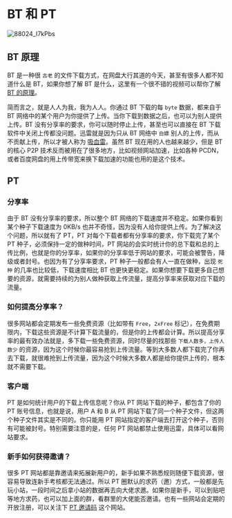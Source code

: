 # BT 和 PT

![88024_I7kPbs](https://img-1255332810.cos.ap-chengdu.myqcloud.com/88024_I7kPbs.jpg)

## BT 原理

BT 是一种很 `古老` 的文件下载方式，在网盘大行其道的今天，甚至有很多人都不知道什么是 BT，如果你想了解 BT 是什么，这里有一个很不错的视频可以帮你了解 [BT 的原理](https://www.bilibili.com/video/BV1pv421k7ao/?vd_source=29eb9b18b4b69e99493d17fe1ef55ca4)。

简而言之，就是人人为我，我为人人。你通过 BT 下载的每 `byte` 数据，都来自于 BT 网络中的某个用户为你提供了上传。当你下载到数据之后，也可以为别人提供上传。BT 没有分享率的要求，你可以随时停止上传，甚至也可以直接在 BT 下载软件中关闭上传都没问题。迅雷就是因为只从 BT 网络中 `白嫖` 别人的上传，而从不贡献上传，所以才被人称为 [吸血雷](https://tsingjyujing.github.io/blog/other-tech/fuck-thunder.html)。虽然 BT 现在用的人也越来越少，但是 BT 的核心 P2P 技术反而被用在了很多地方，比如视频网站加速，比如各种 PCDN，或者百度网盘的用上传带宽来换下载加速的功能也用的是这个技术。

## PT

### 分享率

由于 BT 没有分享率的要求，所以整个 BT 网络的下载速度并不稳定。如果你看到某个种子下载速度为 0KB/s 也并不奇怪，因为没有人给你提供上传。为了解决这个问题，所以就有了 PT，PT 对每个下载者都有分享率的要求，你下载完了某个 PT 种子，必须保持一定的做种时间，PT 网站的会实时统计你的总下载和总的上传比例，也就是你的分享率，如果你的分享率低于网站的要求，可能会被警告，降级或者封号。也因为有了分享率要求，PT 种子一般都会有人一直在做种，出现 `死种` 的几率也比较低，下载速度相比 BT 也更快更稳定。如果你想要下载更多自己想要的资源，就需要持续的为别人做种获取上传流量，提高分享率来获取对应下载的流量。

### 如何提高分享率？

很多网站都会定期发布一些免费资源（比如带有 `Free`，`2xFree` 标记），在免费期限内，下载这些资源是不计算下载流量的，但是你的上传都会计算。所以提高分享率的最有效办法就是，多下载一些免费资源，同时尽量的找那些 `下载人数多，上传人数少` 的资源，因为这个时候你最容易抢到上传流量。等到大多数人都下载完了你再去下载，就很难抢到上传流量，因为这个时候大多数人都是给你提供上传的，根本就不需要下载。

### 客户端

PT 是如何统计用户的下载上传信息呢？你从 PT 网站下载的种子，都包含了你的 PT 账号信息，也就是说，用户 A 和 B 从 PT 网站下载了同一个种子文件，但这两个种子文件其实是不同的。你只能用 PT 网站指定的客户端去打开这个种子，否则有可能被封号。特别需要注意的是，任何 PT 网站都禁止使用迅雷，具体可以看网站要求。

### 新手如何获得邀请？

很多 PT 网站都是靠邀请来拓展新用户的，新手如果不熟悉规则随便下载资源，很容易导致连新手考核都无法通过。所以 PT 圈默认的求药（邀）方式，一般都是先玩小站，一段时间之后拿小站的数据再去向大佬求邀。如果你是新手，可以到贴吧等地方求药，也可以加上面的群，看群里的大佬能否邀请。也有一些网站会定期的开放注册，可以关注下 [ PT 邀请码](http://www.ptyqm.com/) 这个网站。